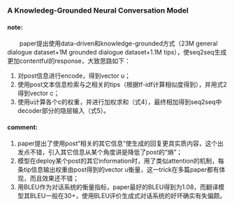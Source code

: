 ### A Knowledeg-Grounded Neural Conversation Model

#### note:
&emsp;&emsp;paper提出使用data-driven和knowledge-grounded方式（23M general dialogue dataset+1M grounded dialogue dataset+1.1M tips），使seq2seq生成更加contentful的response，大致思路如下：
  
  1. 对post信息进行encode，得到vector u；
  2. 使用post文本信息检索与之相关的tips（根据tf-idf计算相似度得到），并用式2得到vector c；
  3. 使用u计算各个c的权重，并进行加权求和（式4），最终相加得到seq2seq中decoder部分的隐层输入（式5）。

#### comment:
  1. paper提出了使用post“相关的其它信息”使生成的回复更具实质内容，这个出发点不错，引入其它信息从某个角度讲是降低了post的“熵”；
  2. 模型在deploy某个post的其它information时，用了类似attention的机制，每条tip信息输出权重由post得到的vector u衡量，这一trick在多篇paper都有体现，而且效果还不错；
  3. 用BLEU作为对话系统的衡量指标，paper最好的BLEU得到为1.08，而翻译模型其BLEU一般在30+，使用BLEU评价生成式对话系统的好坏确实有失偏颇。
